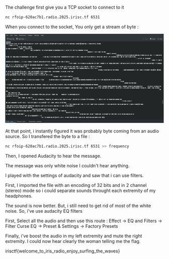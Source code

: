 The challenge first give you a TCP socket to connect to it 

```bash
nc rfoip-620ac7b1.radio.2025.irisc.tf 6531
```

When you connect to the socket, You only get a stream of byte :

![My Image](ByteStream.png)



At that point, i instantly figured it was probably byte coming from an audio source. So I transfered the byte to a file :

```bash
nc rfoip-620ac7b1.radio.2025.irisc.tf 6531 >> frequency
```

Then, I opened Audacity to hear the message.

The message was only white noise I couldn't hear anything.

I played with the settings of audacity and saw that i can use filters. 

First, I imported the file with an encoding of 32 bits and in 2 channel (stereo) mode so i could separate sounds throught each extremity of my headphones.


The sound is now better. But, i still need to get rid of most of the white noise. So, i've use audacity EQ filters

First, Select all the audio and then use this route : Effect -> EQ and Filters -> Filter Curse EQ -> Preset & Settings -> Factory Presets

Finally, i've boost the audio in my left extremity and mute the right extremity. I could now hear clearly the woman telling me the flag. 

irisctf{welcome_to_iris_radio_enjoy_surfing_the_waves} 
